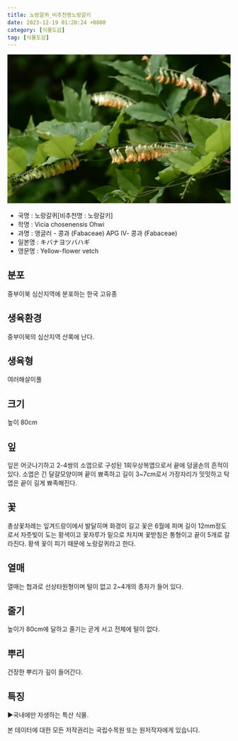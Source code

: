 ```yaml
---
title: 노랑갈퀴_비추천명노랑갈키
date: 2023-12-19 01:20:24 +0800
category: [식물도감]
tag: [식물도감]
---
```




![노랑갈퀴[비추천명 : 노랑갈키]](/assets/img/fileUpload/plants/basic/Leguminosae/Vicia/12340/12340_1_th2.jpg)
- 국명 : 노랑갈퀴[비추천명 : 노랑갈키]
- 학명 : Vicia chosenensis Ohwi
- 과명 : 앵글러 - 콩과 (Fabaceae) APG Ⅳ- 콩과 (Fabaceae)
- 일본명 : キバナヨツバハギ
- 영문명 : Yellow-flower vetch


## 분포
중부이북 심산지역에 분포하는 한국 고유종
## 생육환경
중부이북의 심산지역 산록에 난다.
## 생육형
여러해살이풀 
## 크기
높이 80cm
## 잎
잎은 어긋나기하고 2-4쌍의 소엽으로 구성된 1회우상복엽으로서 끝에 덩굴손의 흔적이 있다. 소엽은 긴 달걀모양이며 끝이 뾰족하고 길이 3~7cm로서 가장자리가 밋밋하고 탁엽은 끝이 길게 뾰족해진다.
## 꽃
총상꽃차례는 잎겨드랑이에서 발달히며 화경이 길고 꽃은 6월에 피며 길이 12mm정도로서 자줏빛이 도는 황색이고 꽃자루가 밑으로 처지며 꽃받침은 통형이고 끝이 5개로 갈라진다. 황색 꽃이 피기 때문에 노랑갈퀴라고 한다.
## 열매
열매는 협과로 선상타원형이며 털이 없고 2~4개의 종자가 들어 있다.
## 줄기
높이가 80cm에 달하고 줄기는 곧게 서고 전체에 털이 없다.
## 뿌리
건장한 뿌리가 깊이 들어간다.
## 특징
▶국내에만 자생하는 특산 식물.






본 데이터에 대한 모든 저작권리는 국립수목원 또는 원저작자에게 있습니다.
